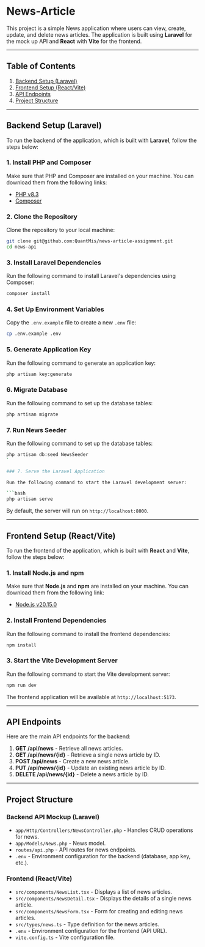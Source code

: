 # News-Article

This project is a simple News application where users can view, create, update, and delete news articles. The application is built using **Laravel** for the mock up API and **React** with **Vite** for the frontend.

---

## Table of Contents

1. [Backend Setup (Laravel)](#backend-setup-laravel)
2. [Frontend Setup (React/Vite)](#frontend-setup-reactvite)
3. [API Endpoints](#api-endpoints)
4. [Project Structure](#project-structure)

---

## Backend Setup (Laravel)

To run the backend of the application, which is built with **Laravel**, follow the steps below:

### 1. Install PHP and Composer

Make sure that PHP and Composer are installed on your machine. You can download them from the following links:

- [PHP v8.3](https://www.php.net/downloads.php)
- [Composer](https://getcomposer.org/)

### 2. Clone the Repository

Clone the repository to your local machine:

```bash
git clone git@github.com:QuantMis/news-article-assignment.git
cd news-api
```

### 3. Install Laravel Dependencies

Run the following command to install Laravel's dependencies using Composer:

```bash
composer install
```

### 4. Set Up Environment Variables

Copy the `.env.example` file to create a new `.env` file:

```bash
cp .env.example .env
```

### 5. Generate Application Key

Run the following command to generate an application key:

```bash
php artisan key:generate
```

### 6. Migrate Database

Run the following command to set up the database tables:

```bash
php artisan migrate
```

### 7. Run News Seeder

Run the following command to set up the database tables:

````bash
php artisan db:seed NewsSeeder
`

### 7. Serve the Laravel Application

Run the following command to start the Laravel development server:

```bash
php artisan serve
````

By default, the server will run on `http://localhost:8000`.

---

## Frontend Setup (React/Vite)

To run the frontend of the application, which is built with **React** and **Vite**, follow the steps below:

### 1. Install Node.js and npm

Make sure that **Node.js** and **npm** are installed on your machine. You can download them from the following link:

- [Node.js v20.15.0](https://nodejs.org/)

### 2. Install Frontend Dependencies

Run the following command to install the frontend dependencies:

```bash
npm install
```

### 3. Start the Vite Development Server

Run the following command to start the Vite development server:

```bash
npm run dev
```

The frontend application will be available at `http://localhost:5173`.

---

## API Endpoints

Here are the main API endpoints for the backend:

1. **GET /api/news** - Retrieve all news articles.
2. **GET /api/news/{id}** - Retrieve a single news article by ID.
3. **POST /api/news** - Create a new news article.
4. **PUT /api/news/{id}** - Update an existing news article by ID.
5. **DELETE /api/news/{id}** - Delete a news article by ID.

---

## Project Structure

### Backend API Mockup (Laravel)

- `app/Http/Controllers/NewsController.php` - Handles CRUD operations for news.
- `app/Models/News.php` - News model.
- `routes/api.php` - API routes for news endpoints.
- `.env` - Environment configuration for the backend (database, app key, etc.).

### Frontend (React/Vite)

- `src/components/NewsList.tsx` - Displays a list of news articles.
- `src/components/NewsDetail.tsx` - Displays the details of a single news article.
- `src/components/NewsForm.tsx` - Form for creating and editing news articles.
- `src/types/news.ts` - Type definition for the news articles.
- `.env` - Environment configuration for the frontend (API URL).
- `vite.config.ts` - Vite configuration file.
